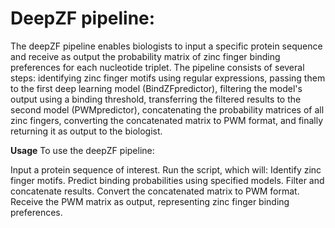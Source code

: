 # DeepZF pipeline:

The deepZF pipeline enables biologists to input a specific protein sequence and receive as output the probability matrix of zinc finger binding preferences for each nucleotide triplet. The pipeline consists of several steps: identifying zinc finger motifs using regular expressions, passing them to the first deep learning model (BindZFpredictor), filtering the model's output using a binding threshold, transferring the filtered results to the second model (PWMpredictor), concatenating the probability matrices of all zinc fingers, converting the concatenated matrix to PWM format, and finally returning it as output to the biologist.

**Usage**
To use the deepZF pipeline:

Input a protein sequence of interest.
Run the script, which will:
Identify zinc finger motifs.
Predict binding probabilities using specified models.
Filter and concatenate results.
Convert the concatenated matrix to PWM format.
Receive the PWM matrix as output, representing zinc finger binding preferences.
